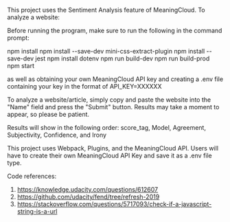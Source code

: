This project uses the Sentiment Analysis feature of MeaningCloud. To analyze a website:

Before running the program, make sure to run the following in the command prompt:

npm install
npm install --save-dev mini-css-extract-plugin
npm install --save-dev jest
npm install dotenv
npm run build-dev
npm run build-prod
npm start

as well as obtaining your own MeaningCloud API key and creating a .env file containing your key in the format of API_KEY=XXXXXX

To analyze a website/article, simply copy and paste the website into the "Name" field and press the "Submit" button. Results may take a moment to appear, so please be patient.

Results will show in the following order: score_tag, Model, Agreement, Subjectivity, Confidence, and Irony

This project uses Webpack, Plugins, and the MeaningCloud API. Users will have to create their own MeaningCloud API Key and save it as a .env file type.


Code references:
1. https://knowledge.udacity.com/questions/612607
2. https://github.com/udacity/fend/tree/refresh-2019
3. https://stackoverflow.com/questions/5717093/check-if-a-javascript-string-is-a-url
